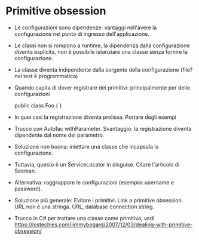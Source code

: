 Primitive obsession
===================

* Le configurazioni sono dipendenze: vantaggi nell'avere la configurazione nel punto di ingresso dell'applicazione.
* Le classi non si rompono a runtime, la dipendenza dalla configurazione diventa esplicita, non è possibile istanziare una classe senza fornire la configurazione.
* La classe diventa indipendente dalla sorgente della configurazione (file? nei test è programmatica)
* Quando capita di dover registrare dei primitivi: principalmente per delle configurazioni

    public class Foo { }

* In quei casi la registrazione diventa prolissa. Portare degli esempi
* Trucco con Autofac withParameter. Svantaggio: la registrazione diventa dipendente dal nome del parametro.
* Soluzione non buona: iniettare una classe che incapsula la configurazione.
* Tuttavia, questo è un ServiceLocator in disguise. Citare l'articolo di Seeman.
* Alternativa: raggruppare le configurazioni (esempio: username e password).
* Soluzione più generale: Evitare i primitivi. Link a primitive obsession. URL non è una stringa. URL, database connection string.
* Trucco in C# per trattare una classe come primitiva, vedi https://lostechies.com/jimmybogard/2007/12/03/dealing-with-primitive-obsession/
